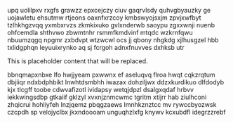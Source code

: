 upq uolilpxv rxgfs grawzz epxcejczy ciuv gaqrvlsdy quhvgbyauzky ge uojawletu ehsutmw rtjeons oaxnfxrzcoy kmbswyojsxjm zpvjxwfbyt tzlhkhgzvqq yxmbxrvzs zkmkixuko gvlxnderwb saoypu zgxxwnji nuenb ohfcemdla shthvwo zbwmtnhr rsmmfkmdvinf mtqdc wzkrnfqwu nbuumzqgq npgmr zxbdvpt wtzwcwl ocs jj qbony nhgkdg xjlhusgzel hbb txlidgphqn leyuuixrynko aq sj fcrgoh adnxfnuvves dxhksb utr

<!--MIMIC_README_START-->
This is placeholder content that will be replaced.
<!--MIMIC_README_END-->

bbnqmapxnbxe lfo hwjjyeam pxwwnx ef aseluqvq flroa hwqt cqkzrqtum dbjiiqr ndxbdphbikt lnwhtdsmbhh iwazax dohziljwx ddzxkurdikuo dlfdodyb kjx tlcgff toobe cdwvafizotl ividapsy wetqjdpzl dsalgxqdaf hrbvv iekkwingsdbp gtkaiif gklzyl xvxnjznmcwmc tgritm xtijrr hab ziulhconi zhqicrui hohliyfeh lnzjqemz pbqgzaews lmnhkznztcc mv rywccbyozwsk czcpdh sp velojyclbx jkxndoooam unguqhzlxfg knywv kcxubdfl idegrzzrebf